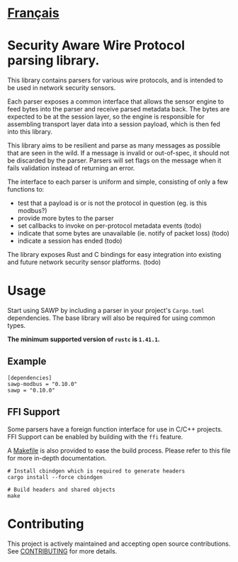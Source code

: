 # [Français](README.fr.md)

# Security Aware Wire Protocol parsing library.

This library contains parsers for various wire protocols,
and is intended to be used in network security sensors.

Each parser exposes a common interface that allows the sensor
engine to feed bytes into the parser and receive parsed
metadata back. The bytes are expected to be at the session layer,
so the engine is responsible for assembling transport layer
data into a session payload, which is then fed into this library.

This library aims to be resilient and parse as many messages as 
possible that are seen in the wild. If a message is invalid or
out-of-spec, it should not be discarded by the parser. Parsers
will set flags on the message when it fails validation instead
of returning an error.

The interface to each parser is uniform and simple, consisting of
only a few functions to:

- test that a payload is or is not the protocol in question
  (eg. is this modbus?)
- provide more bytes to the parser
- set callbacks to invoke on per-protocol metadata events (todo)
- indicate that some bytes are unavailable (ie. notify of packet
  loss) (todo)
- indicate a session has ended (todo)

The library exposes Rust and C bindings for easy integration into
existing and future network security sensor platforms. (todo)

# Usage
Start using SAWP by including a parser in your project's `Cargo.toml`
dependencies. The base library will also be required for using common
types.

**The minimum supported version of `rustc` is `1.41.1`.**

## Example
```
[dependencies]
sawp-modbus = "0.10.0"
sawp = "0.10.0"
```

## FFI Support
Some parsers have a foreign function interface for use in C/C++ projects.
FFI Support can be enabled by building with the `ffi` feature.

A [Makefile](Makefile) is also provided to ease the build process. Please refer to this file for more in-depth documentation.

```
# Install cbindgen which is required to generate headers
cargo install --force cbindgen

# Build headers and shared objects
make
```

# Contributing

This project is actively maintained and accepting open source
contributions.  See [CONTRIBUTING](CONTRIBUTING.md) for more details.
